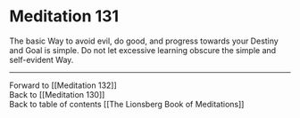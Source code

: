 # Meditation 131

The basic Way to avoid evil, do good, and progress towards your Destiny and Goal is simple. Do not let excessive learning obscure the simple and self-evident Way. 

___

Forward to [[Meditation 132]]  
Back to [[Meditation 130]]  
Back to table of contents [[The Lionsberg Book of Meditations]]  